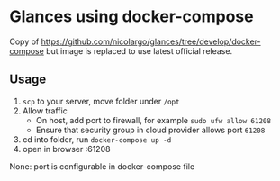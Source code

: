 # Glances using docker-compose

Copy of https://github.com/nicolargo/glances/tree/develop/docker-compose but image is replaced to use latest official release.

## Usage

1. `scp` to your server, move folder under `/opt`
2. Allow traffic
    - On host, add port to firewall, for example `sudo ufw allow 61208`
    - Ensure that security group in cloud provider allows port `61208`
3. cd into folder, run `docker-compose up -d`
4. open in browser <your-ip>:61208

None: port is configurable in docker-compose file
